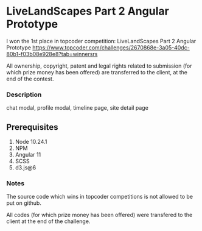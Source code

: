# LiveLandScapes Part 2 Angular Prototype
I won the 1st place in topcoder competition:
LiveLandScapes Part 2 Angular Prototype
https://www.topcoder.com/challenges/2670868e-3a05-40dc-80b1-f03b08e928e8?tab=winnersrs

All ownership, copyright, patent and legal rights related to submission (for which prize money has been offered) are transferred to the client, at the end of the contest.  

### Description
chat modal, profile modal, timeline page, site detail page

## Prerequisites
1. Node 10.24.1
2. NPM
3. Angular 11
4. SCSS
5. d3.js@6

### Notes

The source code which wins in topcoder competitions is not allowed to be put on github.

All codes  (for which prize money has been offered)  were transfered to the client at the end of the challenge.

